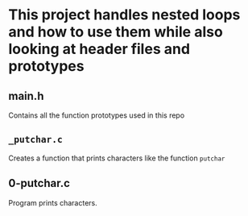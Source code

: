 # This project handles nested loops and how to use them while also looking at header files and prototypes

## main.h
Contains all the function prototypes used in this repo

## `_putchar.c`
Creates a function that prints characters like the function `putchar`

## 0-putchar.c
Program prints characters.

